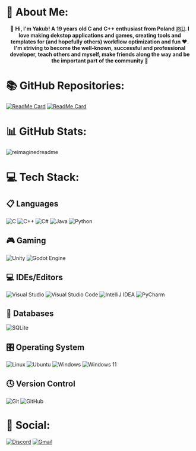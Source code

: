 # 💫 About Me:
<p align="center">👋 <strong>Hi, I'm Yakub! A 19 years old C and C++ enthusiast from Poland 🇵🇱. I love making dekstop applications and games, creating tools and templates for (and hopefully others) workflow optimization and fun ❤️. I'm striving to become the well-known, successful and professional developer, teach others and myself, make friends along the way and be the important part of the community 🌟</strong> </p>

# 📚 GitHub Repositories:
[![ReadMe Card](https://github-readme-stats.vercel.app/api/pin/?username=itsYakub&repo=Memo)](https://github.com/itsYakub/Memo)
[![ReadMe Card](https://github-readme-stats.vercel.app/api/pin/?username=itsYakub&repo=GameTemplate)](https://github.com/itsYakub/GameTemplate)
<br>

# 📊 GitHub Stats:
<img src="https://myreadme.vercel.app/api/embed/itsYakub?panels=userstatistics,toprepositories,toplanguages,commitgraph" alt="reimaginedreadme">

# 💻 Tech Stack:
## 📋 Languages
![C](https://img.shields.io/badge/c-%2300599C.svg?style=for-the-badge&logo=c&logoColor=white) ![C++](https://img.shields.io/badge/c++-%2300599C.svg?style=for-the-badge&logo=c%2B%2B&logoColor=white) ![C#](https://img.shields.io/badge/c%23-%23239120.svg?style=for-the-badge&logo=csharp&logoColor=white) ![Java](https://img.shields.io/badge/java-%23ED8B00.svg?style=for-the-badge&logo=openjdk&logoColor=white) ![Python](https://img.shields.io/badge/python-3670A0?style=for-the-badge&logo=python&logoColor=ffdd54)
## 🎮 Gaming
![Unity](https://img.shields.io/badge/unity-%23000000.svg?style=for-the-badge&logo=unity&logoColor=white) ![Godot Engine](https://img.shields.io/badge/GODOT-%23FFFFFF.svg?style=for-the-badge&logo=godot-engine)
## 💻 IDEs/Editors
![Visual Studio](https://img.shields.io/badge/Visual%20Studio-5C2D91.svg?style=for-the-badge&logo=visual-studio&logoColor=white) ![Visual Studio Code](https://img.shields.io/badge/Visual%20Studio%20Code-0078d7.svg?style=for-the-badge&logo=visual-studio-code&logoColor=white) ![IntelliJ IDEA](https://img.shields.io/badge/IntelliJIDEA-000000.svg?style=for-the-badge&logo=intellij-idea&logoColor=white) ![PyCharm](https://img.shields.io/badge/pycharm-143?style=for-the-badge&logo=pycharm&logoColor=black&color=black&labelColor=green)
## 💾 Databases
![SQLite](https://img.shields.io/badge/sqlite-%2307405e.svg?style=for-the-badge&logo=sqlite&logoColor=white)
## 🎛️ Operating System
![Linux](https://img.shields.io/badge/Linux-FCC624?style=for-the-badge&logo=linux&logoColor=black) ![Ubuntu](https://img.shields.io/badge/Ubuntu-E95420?style=for-the-badge&logo=ubuntu&logoColor=white) ![Windows](https://img.shields.io/badge/Windows-0078D6?style=for-the-badge&logo=windows&logoColor=white) ![Windows 11](https://img.shields.io/badge/Windows%2011-%230079d5.svg?style=for-the-badge&logo=Windows%2011&logoColor=white)
## 🕓 Version Control
![Git](https://img.shields.io/badge/git-%23F05033.svg?style=for-the-badge&logo=git&logoColor=white) ![GitHub](https://img.shields.io/badge/github-%23121011.svg?style=for-the-badge&logo=github&logoColor=white)

# 💬 Social:
<!-- TODO: Add links to social media -->
[![Discord](https://img.shields.io/badge/Discord-%235865F2.svg?style=for-the-badge&logo=discord&logoColor=white)](https://discordapp.com/users/468071721623355402) [![Gmail](https://img.shields.io/badge/Gmail-D14836?style=for-the-badge&logo=gmail&logoColor=white)]()

<!-- Credits: -->
<!-- https://github.com/Ileriayo/markdown-badges: Badges -->
<!-- https://github.com/ikatyang/emoji-cheat-sheet/blob/master/README.md: Emojis-->
